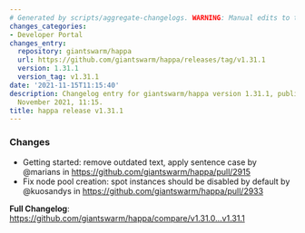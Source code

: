 ```yaml
---
# Generated by scripts/aggregate-changelogs. WARNING: Manual edits to this files will be overwritten.
changes_categories:
- Developer Portal
changes_entry:
  repository: giantswarm/happa
  url: https://github.com/giantswarm/happa/releases/tag/v1.31.1
  version: 1.31.1
  version_tag: v1.31.1
date: '2021-11-15T11:15:40'
description: Changelog entry for giantswarm/happa version 1.31.1, published on 15
  November 2021, 11:15.
title: happa release v1.31.1
---
```


### Changes
* Getting started: remove outdated text, apply sentence case by @marians in https://github.com/giantswarm/happa/pull/2915
* Fix node pool creation: spot instances should be disabled by default by @kuosandys in https://github.com/giantswarm/happa/pull/2933


**Full Changelog**: https://github.com/giantswarm/happa/compare/v1.31.0...v1.31.1
